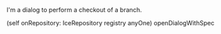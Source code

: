 I'm a dialog to perform a checkout of a branch.

(self onRepository: IceRepository registry anyOne) openDialogWithSpec